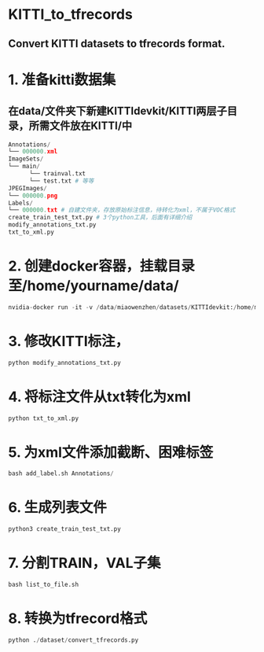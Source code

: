 # KITTI_to_tfrecords
## Convert KITTI datasets to tfrecords format.


# 1. 准备kitti数据集
## 在data/文件夹下新建KITTIdevkit/KITTI两层子目录，所需文件放在KITTI/中
```python
Annotations/
└── 000000.xml 
ImageSets/
└── main/
      └── trainval.txt
      └── test.txt # 等等
JPEGImages/
└── 000000.png
Labels/
└── 000000.txt # 自建文件夹，存放原始标注信息，待转化为xml，不属于VOC格式
create_train_test_txt.py # 3个python工具，后面有详细介绍
modify_annotations_txt.py
txt_to_xml.py
```

# 2. 创建docker容器，挂载目录至/home/yourname/data/
```python
nvidia-docker run -it -v /data/miaowenzhen/datasets/KITTIdevkit:/home/mx/data/KITTIdevkit horovod/pocketflow
```

# 3. 修改KITTI标注，
```python
python modify_annotations_txt.py
```

# 4. 将标注文件从txt转化为xml
```python
python txt_to_xml.py
```

# 5. 为xml文件添加截断、困难标签
```python
bash add_label.sh Annotations/
```

# 6. 生成列表文件
```python
python3 create_train_test_txt.py 
```

# 7. 分割TRAIN，VAL子集
```python
bash list_to_file.sh
```

# 8. 转换为tfrecord格式
```python
python ./dataset/convert_tfrecords.py
```

